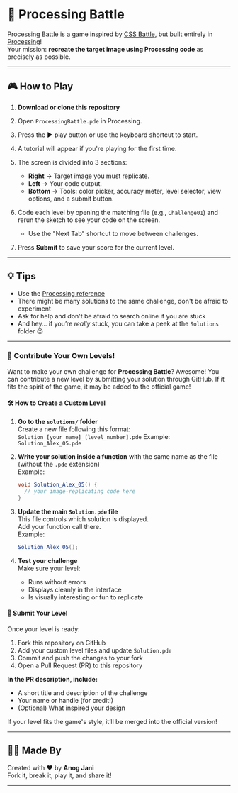 # 🧠 Processing Battle

Processing Battle is a game inspired by [CSS Battle](https://cssbattle.dev/), but built entirely in [Processing](https://processing.org/)!  
Your mission: **recreate the target image using Processing code** as precisely as possible.

---

## 🎮 How to Play

1. **Download or clone this repository**
2. Open `ProcessingBattle.pde` in Processing.
3. Press the ▶️ play button or use the keyboard shortcut to start.
4. A tutorial will appear if you're playing for the first time.
5. The screen is divided into 3 sections:
   - **Right** → Target image you must replicate.
   - **Left** → Your code output.
   - **Bottom** → Tools: color picker, accuracy meter, level selector, view options, and a submit button.

6. Code each level by opening the matching file (e.g., `Challenge01`) and rerun the sketch to see your code on the screen.
   - Use the "Next Tab" shortcut to move between challenges.

7. Press **Submit** to save your score for the current level.

---

## 💡 Tips

- Use the [Processing reference](https://processing.org/reference/)
- There might be many solutions to the same challenge, don't be afraid to experiment
- Ask for help and don't be afraid to search online if you are stuck
- And hey… if you’re *really* stuck, you can take a peek at the `Solutions` folder 😉

---

### 🧩 Contribute Your Own Levels!

Want to make your own challenge for **Processing Battle**? Awesome! You can contribute a new level by submitting your solution through GitHub. If it fits the spirit of the game, it may be added to the official game!

#### 🛠️ How to Create a Custom Level

1. **Go to the `solutions/` folder**  
   Create a new file following this format:  
   `Solution_[your_name]_[level_number].pde`
   Example: `Solution_Alex_05.pde`

2. **Write your solution inside a function** with the same name as the file (without the `.pde` extension)  
   Example:  
   ```java
   void Solution_Alex_05() {  
     // your image-replicating code here  
   }
   ```

3. **Update the main `Solution.pde` file**  
   This file controls which solution is displayed.  
   Add your function call there.  
   Example:  
   ```java
   Solution_Alex_05();
   ```

4. **Test your challenge**  
   Make sure your level:  
   - Runs without errors  
   - Displays cleanly in the interface  
   - Is visually interesting or fun to replicate

#### 🚀 Submit Your Level

Once your level is ready:

1. Fork this repository on GitHub  
2. Add your custom level files and update `Solution.pde`  
3. Commit and push the changes to your fork  
4. Open a Pull Request (PR) to this repository

**In the PR description, include:**
- A short title and description of the challenge  
- Your name or handle (for credit!)  
- (Optional) What inspired your design

If your level fits the game's style, it’ll be merged into the official version!

---

## 🧑‍💻 Made By

Created with ❤️ by **Anog Jani**  
Fork it, break it, play it, and share it!

---
